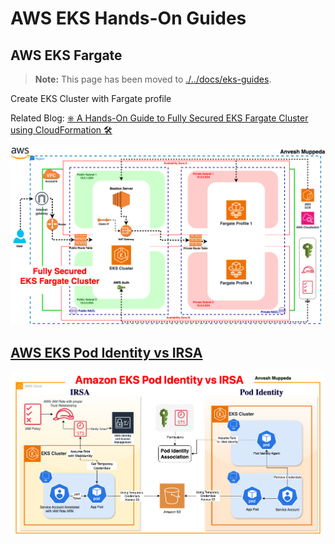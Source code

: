 # AWS EKS Hands-On Guides  

## AWS EKS Fargate  

> **Note:** This page has been moved to [./../docs/eks-guides](./../docs/eks-guides).

Create EKS Cluster with Fargate profile  

Related Blog: [⎈ A Hands-On Guide to Fully Secured EKS Fargate Cluster using CloudFormation 🛠️](https://medium.com/@muppedaanvesh/a-hands-on-guide-to-fully-secured-eks-fargate-cluster-using-cloudformation-%EF%B8%8F-77e496371274)  

![Fully Secured EKS Fargate Cluster](./../assets/eks-fargate.png)  

## [AWS EKS Pod Identity vs IRSA](./Pod.Identity.vs.IRSA.MD)  

![AWS EKS Pod Identity vs IRSA](./../assets/eks.podidentity.vs.irsa.png)  

